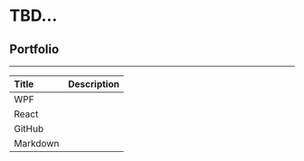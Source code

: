 # TBD...


## Portfolio
---
| Title    | Description |
|:---------|:------------|
| WPF      |             |
| React    |             |
| GitHub   |             |
| Markdown |             |
